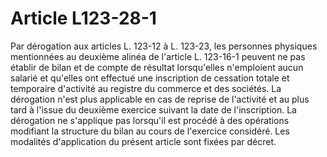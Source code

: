 # Article L123-28-1

Par dérogation aux articles L. 123-12 à L. 123-23, les personnes physiques mentionnées au deuxième alinéa de l'article L. 123-16-1 peuvent ne pas établir de bilan et de compte de résultat lorsqu'elles n'emploient aucun salarié et qu'elles ont effectué une inscription de cessation totale et temporaire d'activité au registre du commerce et des sociétés. La dérogation n'est plus applicable en cas de reprise de l'activité et au plus tard à l'issue du deuxième exercice suivant la date de l'inscription. La dérogation ne s'applique pas lorsqu'il est procédé à des opérations modifiant la structure du bilan au cours de l'exercice considéré. Les modalités d'application du présent article sont fixées par décret.
